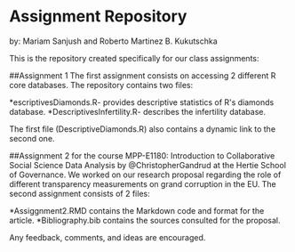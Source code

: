 # Assignment Repository
by: Mariam Sanjush and Roberto Martinez B. Kukutschka

This is the repository created specifically for our class assignments:

##Assignment 1
The first assignment consists on accessing 2 different R core databases. 
The repository contains two files:  

  *escriptivesDiamonds.R- provides descriptive statistics of R's diamonds database.
  *DescriptivesInfertility.R- describes the infertility database.  
  
The first file (DescriptiveDiamonds.R) also contains a dynamic link to the second one.  

##Assignment 2 for the course MPP-E1180: Introduction to Collaborative Social Science Data Analysis by @ChristopherGandrud at the Hertie School of Governance. We worked on our research proposal regarding the role of different transparency measurements on grand corruption in the EU. The second assignment consists of 2 files:  
 
 *Assiggnment2.RMD contains the Markdown code and format for the article.
 *Bibliography.bib contains the sources consulted for the proposal.

 Any feedback, comments, and ideas are encouraged.